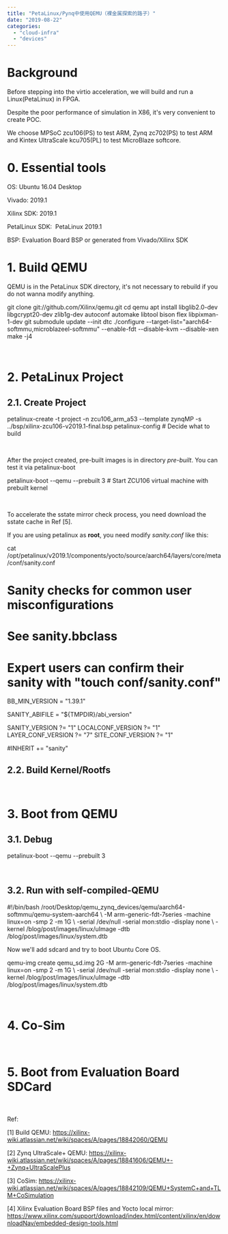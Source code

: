```yaml
---
title: "PetaLinux/Pynq中使用QEMU（裸金属探索的路子）"
date: "2019-08-22"
categories: 
  - "cloud-infra"
  - "devices"
---
```


# Background

Before stepping into the virtio acceleration, we will build and run a Linux(PetaLinux) in FPGA.

Despite the poor performance of simulation in X86, it's very convenient to create POC.

We choose MPSoC zcu106(PS) to test ARM, Zynq zc702(PS) to test ARM and Kintex UltraScale kcu705(PL) to test MicroBlaze softcore.

# 0\. Essential tools

OS: Ubuntu 16.04 Desktop

Vivado: 2019.1

Xilinx SDK: 2019.1

PetalLinux SDK:  PetaLinux 2019.1

BSP: Evaluation Board BSP or generated from Vivado/Xilinx SDK

# 1\. Build QEMU

QEMU is in the PetaLinux SDK directory, it's not necessary to rebuild if you do not wanna modify anything.

git clone git://github.com/Xilinx/qemu.git
cd qemu
apt install libglib2.0-dev libgcrypt20-dev zlib1g-dev autoconf automake libtool bison flex libpixman-1-dev
git submodule update --init dtc
./configure --target-list="aarch64-softmmu,microblazeel-softmmu" --enable-fdt --disable-kvm --disable-xen
make -j4

 

# 2\. PetaLinux Project

## 2.1. Create Project

petalinux-create -t project -n zcu106\_arm\_a53 --template zynqMP -s ../bsp/xilinx-zcu106-v2019.1-final.bsp
petalinux-config # Decide what to build

 

After the project created, pre-built images is in directory _pre-built_. You can test it via petalinux-boot

petalinux-boot --qemu --prebuilt 3 # Start ZCU106 virtual machine with prebuilt kernel

 

To accelerate the sstate mirror check process, you need download the sstate cache in Ref \[5\].

If you are using petalinux as **root**, you need modify _sanity.conf_ like this:

cat /opt/petalinux/v2019.1/components/yocto/source/aarch64/layers/core/meta/conf/sanity.conf

# Sanity checks for common user misconfigurations
#
# See sanity.bbclass
#
# Expert users can confirm their sanity with "touch conf/sanity.conf"
BB\_MIN\_VERSION = "1.39.1"

SANITY\_ABIFILE = "${TMPDIR}/abi\_version"

SANITY\_VERSION ?= "1"
LOCALCONF\_VERSION  ?= "1"
LAYER\_CONF\_VERSION ?= "7"
SITE\_CONF\_VERSION  ?= "1"

#INHERIT += "sanity"

## 2.2. Build Kernel/Rootfs

 

# 3\. Boot from QEMU

## 3.1. Debug

petalinux-boot --qemu --prebuilt 3

 

## 3.2. Run with self-compiled-QEMU

#!/bin/bash
/root/Desktop/qemu\_zynq\_devices/qemu/aarch64-softmmu/qemu-system-aarch64 \\
-M arm-generic-fdt-7series -machine linux=on -smp 2 -m 1G \\
-serial /dev/null -serial mon:stdio -display none \\
-kernel /blog/post/images/linux/uImage -dtb /blog/post/images/linux/system.dtb

Now we'll add sdcard and try to boot Ubuntu Core OS.

qemu-img create qemu\_sd.img 2G
-M arm-generic-fdt-7series -machine linux=on -smp 2 -m 1G \\
-serial /dev/null -serial mon:stdio -display none \\
-kernel /blog/post/images/linux/uImage -dtb /blog/post/images/linux/system.dtb

 

# 4\. Co-Sim

 

# 5\. Boot from Evaluation Board SDCard

 

Ref:

\[1\] Build QEMU: https://xilinx-wiki.atlassian.net/wiki/spaces/A/pages/18842060/QEMU

\[2\] Zynq UltraScale+ QEMU: https://xilinx-wiki.atlassian.net/wiki/spaces/A/pages/18841606/QEMU+-+Zynq+UltraScalePlus

\[3\] CoSim: https://xilinx-wiki.atlassian.net/wiki/spaces/A/pages/18842109/QEMU+SystemC+and+TLM+CoSimulation

\[4\] Xilinx Evaluation Board BSP files and Yocto local mirror: https://www.xilinx.com/support/download/index.html/content/xilinx/en/downloadNav/embedded-design-tools.html
